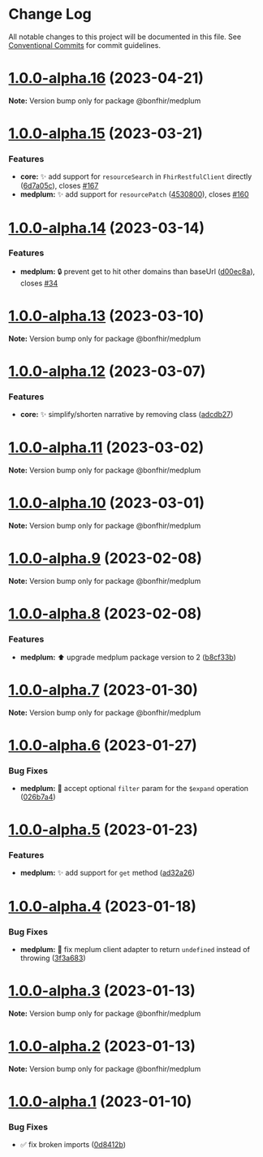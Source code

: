 # Change Log

All notable changes to this project will be documented in this file.
See [Conventional Commits](https://conventionalcommits.org) for commit guidelines.

# [1.0.0-alpha.16](https://github.com/bonfhir/bonfhir/compare/@bonfhir/medplum@1.0.0-alpha.15...@bonfhir/medplum@1.0.0-alpha.16) (2023-04-21)

**Note:** Version bump only for package @bonfhir/medplum





# [1.0.0-alpha.15](https://github.com/bonfhir/bonfhir/compare/@bonfhir/medplum@1.0.0-alpha.14...@bonfhir/medplum@1.0.0-alpha.15) (2023-03-21)


### Features

* **core:** :sparkles: add support for `resourceSearch` in `FhirRestfulClient` directly ([6d7a05c](https://github.com/bonfhir/bonfhir/commit/6d7a05cfad72d3e2543fc8c21580959e11e0e644)), closes [#167](https://github.com/bonfhir/bonfhir/issues/167)
* **medplum:** :sparkles: add support for `resourcePatch` ([4530800](https://github.com/bonfhir/bonfhir/commit/45308008240898522c1be34de0349e8698138e40)), closes [#160](https://github.com/bonfhir/bonfhir/issues/160)





# [1.0.0-alpha.14](https://github.com/bonfhir/bonfhir/compare/@bonfhir/medplum@1.0.0-alpha.13...@bonfhir/medplum@1.0.0-alpha.14) (2023-03-14)


### Features

* **medplum:** :lock: prevent get to hit other domains than baseUrl ([d00ec8a](https://github.com/bonfhir/bonfhir/commit/d00ec8ac6f324c379e1b650c2cf1a18ec46a3576)), closes [#34](https://github.com/bonfhir/bonfhir/issues/34)





# [1.0.0-alpha.13](https://github.com/bonfhir/bonfhir/compare/@bonfhir/medplum@1.0.0-alpha.12...@bonfhir/medplum@1.0.0-alpha.13) (2023-03-10)

**Note:** Version bump only for package @bonfhir/medplum





# [1.0.0-alpha.12](https://github.com/bonfhir/bonfhir/compare/@bonfhir/medplum@1.0.0-alpha.11...@bonfhir/medplum@1.0.0-alpha.12) (2023-03-07)


### Features

* **core:** :sparkles: simplify/shorten narrative by removing class ([adcdb27](https://github.com/bonfhir/bonfhir/commit/adcdb27df6665a916dbe23680a6bfeb949bdda26))





# [1.0.0-alpha.11](https://github.com/bonfhir/bonfhir/compare/@bonfhir/medplum@1.0.0-alpha.10...@bonfhir/medplum@1.0.0-alpha.11) (2023-03-02)

**Note:** Version bump only for package @bonfhir/medplum





# [1.0.0-alpha.10](https://github.com/bonfhir/bonfhir/compare/@bonfhir/medplum@1.0.0-alpha.9...@bonfhir/medplum@1.0.0-alpha.10) (2023-03-01)

**Note:** Version bump only for package @bonfhir/medplum





# [1.0.0-alpha.9](https://github.com/bonfhir/bonfhir/compare/@bonfhir/medplum@1.0.0-alpha.8...@bonfhir/medplum@1.0.0-alpha.9) (2023-02-08)

**Note:** Version bump only for package @bonfhir/medplum





# [1.0.0-alpha.8](https://github.com/bonfhir/bonfhir/compare/@bonfhir/medplum@1.0.0-alpha.7...@bonfhir/medplum@1.0.0-alpha.8) (2023-02-08)


### Features

* **medplum:** :arrow_up: upgrade medplum package version to 2 ([b8cf33b](https://github.com/bonfhir/bonfhir/commit/b8cf33b88df8c58e7c6d74de5ba8de7acc0f2abb))





# [1.0.0-alpha.7](https://github.com/bonfhir/bonfhir/compare/@bonfhir/medplum@1.0.0-alpha.6...@bonfhir/medplum@1.0.0-alpha.7) (2023-01-30)

**Note:** Version bump only for package @bonfhir/medplum





# [1.0.0-alpha.6](https://github.com/bonfhir/bonfhir/compare/@bonfhir/medplum@1.0.0-alpha.5...@bonfhir/medplum@1.0.0-alpha.6) (2023-01-27)


### Bug Fixes

* **medplum:** :bug: accept optional `filter` param for the `$expand` operation ([026b7a4](https://github.com/bonfhir/bonfhir/commit/026b7a4f57323a27af102b57cc07af483e95c3b9))





# [1.0.0-alpha.5](https://github.com/bonfhir/bonfhir/compare/@bonfhir/medplum@1.0.0-alpha.4...@bonfhir/medplum@1.0.0-alpha.5) (2023-01-23)


### Features

* **medplum:** :sparkles: add support for `get` method ([ad32a26](https://github.com/bonfhir/bonfhir/commit/ad32a2643e4dbfd80f58061bd3af05b6f4e5019e))





# [1.0.0-alpha.4](https://github.com/bonfhir/bonfhir/compare/@bonfhir/medplum@1.0.0-alpha.3...@bonfhir/medplum@1.0.0-alpha.4) (2023-01-18)


### Bug Fixes

* **medplum:** :bug: fix meplum client adapter to return `undefined` instead of throwing ([3f3a683](https://github.com/bonfhir/bonfhir/commit/3f3a683fb39b276091a216daa091abf9775a64cd))





# [1.0.0-alpha.3](https://github.com/bonfhir/bonfhir/compare/@bonfhir/medplum@1.0.0-alpha.2...@bonfhir/medplum@1.0.0-alpha.3) (2023-01-13)

**Note:** Version bump only for package @bonfhir/medplum





# [1.0.0-alpha.2](https://github.com/bonfhir/bonfhir/compare/@bonfhir/medplum@1.0.0-alpha.1...@bonfhir/medplum@1.0.0-alpha.2) (2023-01-13)

**Note:** Version bump only for package @bonfhir/medplum





# [1.0.0-alpha.1](https://github.com/bonfhir/bonfhir/compare/@bonfhir/medplum@1.0.0-alpha.0...@bonfhir/medplum@1.0.0-alpha.1) (2023-01-10)


### Bug Fixes

* :white_check_mark: fix broken imports ([0d8412b](https://github.com/bonfhir/bonfhir/commit/0d8412bb97ddda42e0bf83b69814f611ba1bbc32))
